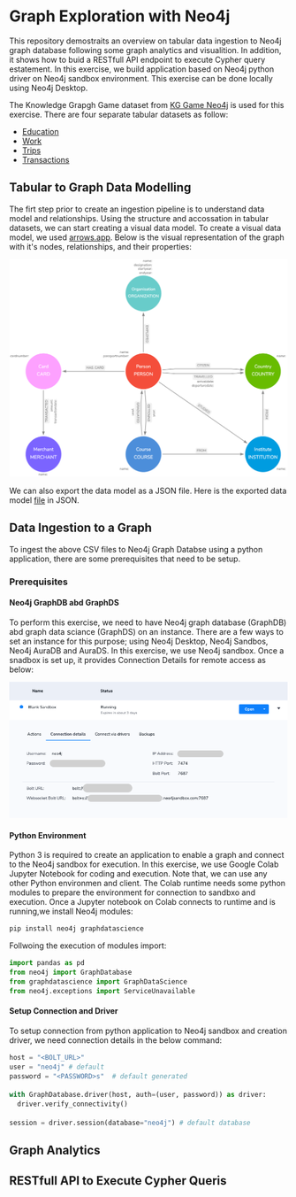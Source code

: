 # Graph Exploration with Neo4j

This repository demostraits an overview on tabular data ingestion to Neo4j graph database following some graph analytics and visualition. In addition, it shows how to buid a RESTfull API endpoint to execute Cypher query estatement. In this exercise, we build application based on Neo4j python driver on Neo4j sandbox environment. This exercise can be done locally using Neo4j Desktop.

The Knowledge Grapgh Game dataset from [KG Game Neo4j]() is used for this exercise. There are four separate tabular datasets as follow:

- [Education](./data/sng_education.csv)
- [Work](./data/sng_work.csv)
- [Trips](./data/sng_trips.csv)
- [Transactions](./data/sng_transaction.csv)

## Tabular to Graph Data Modelling

The firt step prior to create an ingestion pipeline is to understand data model and relationships. Using the structure and accossation in tabular datasets, we can start creating a visual data model. To create a visual data model, we used [arrows.app](https://arrows.app/). Below is the visual representation of the graph with it's nodes, relationships, and their properties:

![Graph Data Model](./data_model/graph_explorer.png)

We can also export the data model as a JSON file. Here is the exported data model [file](./data_model/graph_exploere.josn) in JSON.

## Data Ingestion to a Graph

To ingest the above CSV files to Neo4j Graph Databse using a python application, there are some prerequisites that need to be setup.

### Prerequisites

#### Neo4j GraphDB abd GraphDS
To perform this exercise, we need to have Neo4j graph database (GraphDB) abd graph data sciance (GraphDS) on an instance. There are a few ways to set an instance for this purpose; using Neo4j Desktop, Neo4j Sandbos, Neo4j AuraDB and AuraDS. In this exercise, we use Neo4j sandbox. Once a snadbox is set up, it provides Connection Details for remote access as below: 

![Connection Details](./images/connection_details.png)

#### Python Environment
Python 3 is required to create an application to enable a graph and connect to the Neo4j sandbox for execution. In this exercise, we use Google Colab Jupyter Notebook for coding and execution. Note that, we can use any other Python environmen and client. The Colab runtime needs some python modules to prepare the environment for connection to sandbxo and execution. Once a Jupyter notebook on Colab connects to runtime and is running,we install Neo4j modules:

```bash
pip install neo4j graphdatascience
```

Follwoing the execution of modules import:

```python
import pandas as pd
from neo4j import GraphDatabase
from graphdatascience import GraphDataScience
from neo4j.exceptions import ServiceUnavailable
```

#### Setup Connection and Driver
To setup connection from python application to Neo4j sandbox and creation driver, we need connection details in the below command:

```python
host = "<BOLT_URL>" 
user = "neo4j" # default
password = "<PASSWORD>s"  # default generated

with GraphDatabase.driver(host, auth=(user, password)) as driver:
  driver.verify_connectivity()

session = driver.session(database="neo4j") # default database
```

## Graph Analytics

## RESTfull API to Execute Cypher Queris

